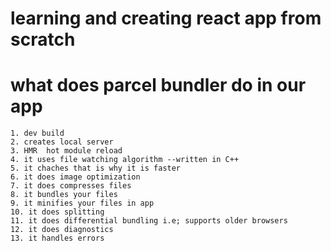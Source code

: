 # learning and creating react app from scratch
# what does parcel bundler do in our app
    1. dev build
    2. creates local server
    3. HMR  hot module reload
    4. it uses file watching algorithm --written in C++
    5. it chaches that is why it is faster 
    6. it does image optimization
    7. it does compresses files
    8. it bundles your files
    9. it minifies your files in app
    10. it does splitting 
    11. it does differential bundling i.e; supports older browsers
    12. it does diagnostics
    13. it handles errors 
